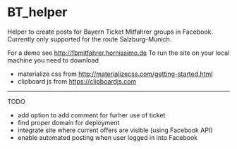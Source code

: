 # BT_helper
Helper to create posts for Bayern Ticket Mitfahrer groups in Facebook.
Currently only supported for the route Salzburg-Munich.

For a demo see http://fbmitfahrer.hornissimo.de
To run the site on your local machine you need to download
- materialize css from http://materializecss.com/getting-started.html
- clipboard js from https://clipboardjs.com

-------------------
TODO
- add option to add comment for furher use of ticket
- find proper domain for deployment
- integrate site where current offers are visible (using Facebook API)
- enable automated posting when user logged in into Facebook


